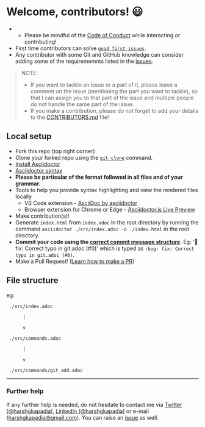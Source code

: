 # Welcome, contributors! :smiley:

- - Please be mindful of the [Code of Conduct](https://github.com/HarshKapadia2/git_basics/blob/master/CODE_OF_CONDUCT.md) while interacting or contributing!
- First time contributors can solve [`good first issues`](https://github.com/HarshKapadia2/git_basics/issues?q=is%3Aopen+is%3Aissue+label%3A%22good+first+issue%22).
- Any contributor with some Git and GitHub knowledge can consider adding some of the requirememnts listed in the [issues](https://github.com/HarshKapadia2/git_basics/issues).
> NOTE:
> - If you want to tackle an issue or a part of it, please leave a comment on the issue (mentioning the part you want to tackle), so that I can assign you to that part of the issue and multiple people do not handle the same part of the issue.
> - If you make a contribution, please do not forget to add your details to the [CONTRIBUTORS.md](https://github.com/HarshKapadia2/git_basics/blob/master/CONTRIBUTORS.md) file!

## Local setup

- Fork this repo (top right corner)
- Clone your forked repo using the [`git clone`](https://harshkapadia2.github.io/git_basics/#_git_clone) command.
- [Install Asciidoctor](https://asciidoctor.org/#installation)
- [Asciidoctor syntax](https://asciidoctor.org/docs/asciidoc-syntax-quick-reference/) 
- **Please be particular of the format followed in all files and of your grammar.**
- Tools to help you provide syntax highlighting and view the rendered files locally
   - VS Code extension - [AsciiDoc by asciidoctor](https://marketplace.visualstudio.com/items?itemName=asciidoctor.asciidoctor-vscode)
   - Browser extension for Chrome or Edge - [Asciidoctor.js Live Preview](https://chrome.google.com/webstore/detail/asciidoctorjs-live-previe/iaalpfgpbocpdfblpnhhgllgbdbchmia)
- Make contribution(s)!
- Generate `index.html` from `index.adoc` in the root directory by running the command `asciidoctor ./src/index.adoc -o ./index.html` in the root directory.
- **Commit your code using the [correct commit message structure](https://harshkapadia2.github.io/git_basics/#_git_commit).** Eg: ':bug: fix: Correct typo in git.adoc (#0)' which is typed as `:bug: fix: Correct typo in git.adoc (#0)`.
- Make a Pull Request! ([Learn how to make a PR](https://github.com/firstcontributions/first-contributions))

## File structure

eg:

```
 ./src/index.adoc

      |

      v

 ./src/commands.adoc

      |

      v

 ./src/commands/git_add.adoc
 ```

---

### Further help

If any further help is needed, do not hesitate to contact me via [Twitter (@harshgkapadia)](https://twitter.com/harshgkapadia), [LinkedIn (@harshgkapadia)](https://www.linkedin.com/in/harshgkapadia/) or e-mail (harshgkapadia@gmail.com). You can raise an [issue](https://github.com/HarshKapadia2/git_basics/issues) as well.
